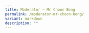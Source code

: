 ```yaml
---
title: Moderator – Mr Choon Bong
permalink: /moderator-mr-choon-bong/
variant: markdown
description: ""
---
```

